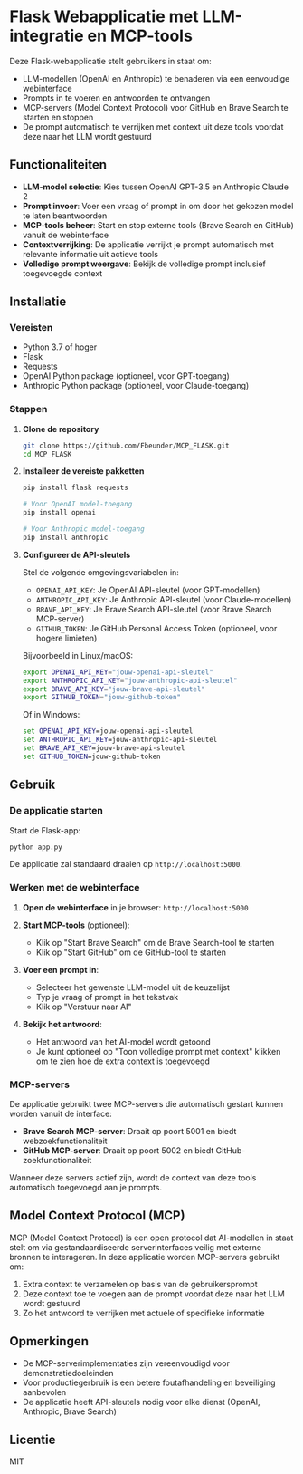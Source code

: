 # Flask Webapplicatie met LLM-integratie en MCP-tools

Deze Flask-webapplicatie stelt gebruikers in staat om:

- LLM-modellen (OpenAI en Anthropic) te benaderen via een eenvoudige webinterface
- Prompts in te voeren en antwoorden te ontvangen
- MCP-servers (Model Context Protocol) voor GitHub en Brave Search te starten en stoppen
- De prompt automatisch te verrijken met context uit deze tools voordat deze naar het LLM wordt gestuurd

## Functionaliteiten

- **LLM-model selectie**: Kies tussen OpenAI GPT-3.5 en Anthropic Claude 2
- **Prompt invoer**: Voer een vraag of prompt in om door het gekozen model te laten beantwoorden
- **MCP-tools beheer**: Start en stop externe tools (Brave Search en GitHub) vanuit de webinterface
- **Contextverrijking**: De applicatie verrijkt je prompt automatisch met relevante informatie uit actieve tools
- **Volledige prompt weergave**: Bekijk de volledige prompt inclusief toegevoegde context

## Installatie

### Vereisten

- Python 3.7 of hoger
- Flask
- Requests
- OpenAI Python package (optioneel, voor GPT-toegang)
- Anthropic Python package (optioneel, voor Claude-toegang)

### Stappen

1. **Clone de repository**

   ```bash
   git clone https://github.com/Fbeunder/MCP_FLASK.git
   cd MCP_FLASK
   ```

2. **Installeer de vereiste pakketten**

   ```bash
   pip install flask requests
   
   # Voor OpenAI model-toegang
   pip install openai
   
   # Voor Anthropic model-toegang
   pip install anthropic
   ```

3. **Configureer de API-sleutels**

   Stel de volgende omgevingsvariabelen in:

   - `OPENAI_API_KEY`: Je OpenAI API-sleutel (voor GPT-modellen)
   - `ANTHROPIC_API_KEY`: Je Anthropic API-sleutel (voor Claude-modellen)
   - `BRAVE_API_KEY`: Je Brave Search API-sleutel (voor Brave Search MCP-server)
   - `GITHUB_TOKEN`: Je GitHub Personal Access Token (optioneel, voor hogere limieten)

   Bijvoorbeeld in Linux/macOS:

   ```bash
   export OPENAI_API_KEY="jouw-openai-api-sleutel"
   export ANTHROPIC_API_KEY="jouw-anthropic-api-sleutel"
   export BRAVE_API_KEY="jouw-brave-api-sleutel"
   export GITHUB_TOKEN="jouw-github-token"
   ```

   Of in Windows:

   ```cmd
   set OPENAI_API_KEY=jouw-openai-api-sleutel
   set ANTHROPIC_API_KEY=jouw-anthropic-api-sleutel
   set BRAVE_API_KEY=jouw-brave-api-sleutel
   set GITHUB_TOKEN=jouw-github-token
   ```

## Gebruik

### De applicatie starten

Start de Flask-app:

```bash
python app.py
```

De applicatie zal standaard draaien op `http://localhost:5000`.

### Werken met de webinterface

1. **Open de webinterface** in je browser: `http://localhost:5000`

2. **Start MCP-tools** (optioneel):
   - Klik op "Start Brave Search" om de Brave Search-tool te starten
   - Klik op "Start GitHub" om de GitHub-tool te starten

3. **Voer een prompt in**:
   - Selecteer het gewenste LLM-model uit de keuzelijst
   - Typ je vraag of prompt in het tekstvak
   - Klik op "Verstuur naar AI"

4. **Bekijk het antwoord**:
   - Het antwoord van het AI-model wordt getoond
   - Je kunt optioneel op "Toon volledige prompt met context" klikken om te zien hoe de extra context is toegevoegd

### MCP-servers

De applicatie gebruikt twee MCP-servers die automatisch gestart kunnen worden vanuit de interface:

- **Brave Search MCP-server**: Draait op poort 5001 en biedt webzoekfunctionaliteit
- **GitHub MCP-server**: Draait op poort 5002 en biedt GitHub-zoekfunctionaliteit

Wanneer deze servers actief zijn, wordt de context van deze tools automatisch toegevoegd aan je prompts.

## Model Context Protocol (MCP)

MCP (Model Context Protocol) is een open protocol dat AI-modellen in staat stelt om via gestandaardiseerde serverinterfaces veilig met externe bronnen te interageren. In deze applicatie worden MCP-servers gebruikt om:

1. Extra context te verzamelen op basis van de gebruikersprompt
2. Deze context toe te voegen aan de prompt voordat deze naar het LLM wordt gestuurd
3. Zo het antwoord te verrijken met actuele of specifieke informatie

## Opmerkingen

- De MCP-serverimplementaties zijn vereenvoudigd voor demonstratiedoeleinden
- Voor productiegerbruik is een betere foutafhandeling en beveiliging aanbevolen
- De applicatie heeft API-sleutels nodig voor elke dienst (OpenAI, Anthropic, Brave Search)

## Licentie

MIT
